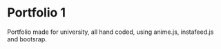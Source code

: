 # Portfolio 1

Portfolio made for university, all hand coded, using anime.js, instafeed.js and bootsrap.
